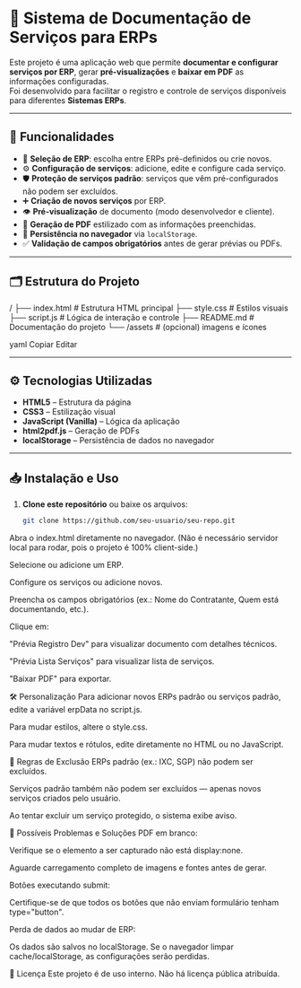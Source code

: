 # 📄 Sistema de Documentação de Serviços para ERPs

Este projeto é uma aplicação web que permite **documentar e configurar serviços por ERP**, gerar **pré-visualizações** e **baixar em PDF** as informações configuradas.  
Foi desenvolvido para facilitar o registro e controle de serviços disponíveis para diferentes **Sistemas ERPs**.

---

## 🚀 Funcionalidades

- 📌 **Seleção de ERP**: escolha entre ERPs pré-definidos ou crie novos.
- ⚙️ **Configuração de serviços**: adicione, edite e configure cada serviço.
- 🛡️ **Proteção de serviços padrão**: serviços que vêm pré-configurados não podem ser excluídos.
- ➕ **Criação de novos serviços** por ERP.
- 👁️ **Pré-visualização** de documento (modo desenvolvedor e cliente).
- 📄 **Geração de PDF** estilizado com as informações preenchidas.
- 💾 **Persistência no navegador** via `localStorage`.
- ✅ **Validação de campos obrigatórios** antes de gerar prévias ou PDFs.

---

## 🗂️ Estrutura do Projeto

/
├── index.html # Estrutura HTML principal
├── style.css # Estilos visuais
├── script.js # Lógica de interação e controle
├── README.md # Documentação do projeto
└── /assets # (opcional) imagens e ícones

yaml
Copiar
Editar

---

## ⚙️ Tecnologias Utilizadas

- **HTML5** – Estrutura da página
- **CSS3** – Estilização visual
- **JavaScript (Vanilla)** – Lógica da aplicação
- **html2pdf.js** – Geração de PDFs
- **localStorage** – Persistência de dados no navegador

---

## 📥 Instalação e Uso

1. **Clone este repositório** ou baixe os arquivos:
   ```bash
   git clone https://github.com/seu-usuario/seu-repo.git
Abra o index.html diretamente no navegador.
(Não é necessário servidor local para rodar, pois o projeto é 100% client-side.)

Selecione ou adicione um ERP.

Configure os serviços ou adicione novos.

Preencha os campos obrigatórios (ex.: Nome do Contratante, Quem está documentando, etc.).

Clique em:

"Prévia Registro Dev" para visualizar documento com detalhes técnicos.

"Prévia Lista Serviços" para visualizar lista de serviços.

"Baixar PDF" para exportar.

🛠️ Personalização
Para adicionar novos ERPs padrão ou serviços padrão, edite a variável erpData no script.js.

Para mudar estilos, altere o style.css.

Para mudar textos e rótulos, edite diretamente no HTML ou no JavaScript.

📌 Regras de Exclusão
ERPs padrão (ex.: IXC, SGP) não podem ser excluídos.

Serviços padrão também não podem ser excluídos — apenas novos serviços criados pelo usuário.

Ao tentar excluir um serviço protegido, o sistema exibe aviso.

🐞 Possíveis Problemas e Soluções
PDF em branco:

Verifique se o elemento a ser capturado não está display:none.

Aguarde carregamento completo de imagens e fontes antes de gerar.

Botões executando submit:

Certifique-se de que todos os botões que não enviam formulário tenham type="button".

Perda de dados ao mudar de ERP:

Os dados são salvos no localStorage. Se o navegador limpar cache/localStorage, as configurações serão perdidas.

📄 Licença
Este projeto é de uso interno. Não há licença pública atribuída.